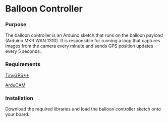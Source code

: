 # Balloon Controller

### Purpose
The balloon controller is an Arduino sketch that runs on the balloon payload (Arduino MKR WAN 1310). It is responsible for running a loop that captures images from the camera every minute and sends GPS position updates every 5 seconds.

### Requirements
[TinyGPS++](http://arduiniana.org/libraries/tinygpsplus/)

[ArduCAM](https://github.com/ArduCAM/Arduino)

### Installation
Download the required libraries and load the balloon controller sketch onto your board.